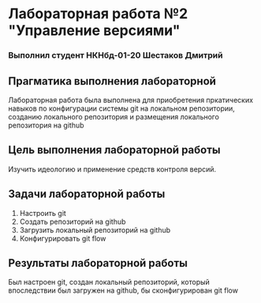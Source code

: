 # Лабораторная работа №2 "Управление версиями"
### Выполнил студент НКНбд-01-20 Шестаков Дмитрий

## Прагматика выполнения лабораторной
Лабораторная работа была выполнена для приобретения пркатических навыков по конфигурации системы git на локальном репозитории, созданию локального репозитория и размещения локального репозитория на github

## Цель выполнения лабораторной работы
Изучить идеологию и применение средств контроля версий.

## Задачи лабораторной работы
1. Настроить git
2. Создать репозиторий на github
3. Загрузить локальный репозиторий на github
4. Конфигурировать git flow

## Результаты лабораторной работы

Был настроен git, создан локальный репозиторий, который впоследствии был загружен на github, бы сконфигурирован git flow
